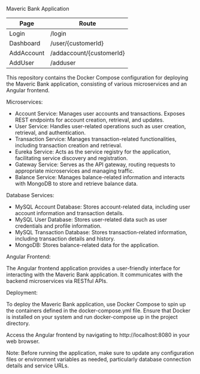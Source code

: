 Maveric Bank Application

| Page       | Route                    |
|------------|--------------------------|
| Login      | /login                   |
| Dashboard  | /user/{customerId}       |
| AddAccount | /addaccount/{customerId} |
| AddUser    | /adduser                 |


This repository contains the Docker Compose configuration for deploying the Maveric Bank application, consisting of various microservices and an Angular frontend.

Microservices:

- Account Service: Manages user accounts and transactions. Exposes REST endpoints for account creation, retrieval, and updates.
- User Service: Handles user-related operations such as user creation, retrieval, and authentication.
- Transaction Service: Manages transaction-related functionalities, including transaction creation and retrieval.
- Eureka Service: Acts as the service registry for the application, facilitating service discovery and registration.
- Gateway Service: Serves as the API gateway, routing requests to appropriate microservices and managing traffic.
- Balance Service: Manages balance-related information and interacts with MongoDB to store and retrieve balance data.

Database Services:

- MySQL Account Database: Stores account-related data, including user account information and transaction details.
- MySQL User Database: Stores user-related data such as user credentials and profile information.
- MySQL Transaction Database: Stores transaction-related information, including transaction details and history.
- MongoDB: Stores balance-related data for the application.

Angular Frontend:

The Angular frontend application provides a user-friendly interface for interacting with the Maveric Bank application. It communicates with the backend microservices via RESTful APIs.

Deployment:

To deploy the Maveric Bank application, use Docker Compose to spin up the containers defined in the docker-compose.yml file. Ensure that Docker is installed on your system and run docker-compose up in the project directory.

Access the Angular frontend by navigating to http://localhost:8080 in your web browser.

Note: Before running the application, make sure to update any configuration files or environment variables as needed, particularly database connection details and service URLs.
